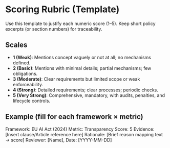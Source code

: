 # Scoring Rubric (Template)

Use this template to justify each numeric score (1–5). Keep short policy excerpts (or section numbers) for traceability.

## Scales
- **1 (Weak)**: Mentions concept vaguely or not at all; no mechanisms defined.
- **2 (Basic)**: Mentions with minimal details; partial mechanisms; few obligations.
- **3 (Moderate)**: Clear requirements but limited scope or weak enforceability.
- **4 (Strong)**: Detailed requirements; clear processes; periodic checks.
- **5 (Very Strong)**: Comprehensive, mandatory, with audits, penalties, and lifecycle controls.

## Example (fill for each framework × metric)
Framework: EU AI Act (2024)
Metric: Transparency
Score: 5
Evidence: [Insert clause/Article reference here]
Rationale: [Brief reason mapping text → score]
Reviewer: [Name], Date: [YYYY-MM-DD]
